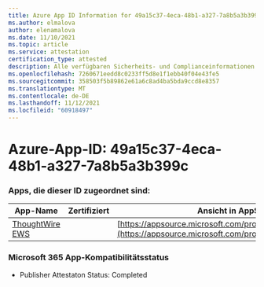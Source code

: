 ```yaml
---
title: Azure App ID Information for 49a15c37-4eca-48b1-a327-7a8b5a3b399c
ms.author: elmalova
author: elenamalova
ms.date: 11/10/2021
ms.topic: article
ms.service: attestation
certification_type: attested
description: Alle verfügbaren Sicherheits- und Complianceinformationen für 49a15c37-4eca-48b1-a327-7a8b5a3b399c.
ms.openlocfilehash: 7260671eedd8c0233ff5d8e1f1ebb40f04e43fe5
ms.sourcegitcommit: 358503f5b89862e61a6c8ad4ba5bda9ccd8e8357
ms.translationtype: MT
ms.contentlocale: de-DE
ms.lasthandoff: 11/12/2021
ms.locfileid: "60918497"
---
```

# <a name="azure-app-id-49a15c37-4eca-48b1-a327-7a8b5a3b399c"></a>Azure-App-ID: 49a15c37-4eca-48b1-a327-7a8b5a3b399c


### <a name="apps-associated-with-this-id"></a>Apps, die dieser ID zugeordnet sind:
| **App-Name** | **Zertifiziert** | **Ansicht in AppSource** |
|--------------|---------------|-----------------------|
| [ThoughtWire EWS](https://docs.microsoft.com/microsoft-365-app-certification/forward/WA200003239) |  | [https://appsource.microsoft.com/product/office/WA200003239](https://appsource.microsoft.com/product/office/WA200003239) |

### <a name="microsoft-365-app-compliance-status"></a>Microsoft 365 App-Kompatibilitätsstatus
- Publisher Attestaton Status: Completed
